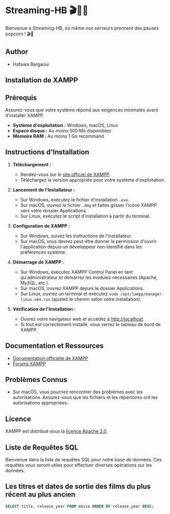 # Streaming-HB 🎬🍿🎥

Bienvenue à Streaming-HB, où même nos serveurs prennent des pauses popcorn ! 🎬🍿

## Author

- Hafawa Bargaoui

## Installation de XAMPP

## Prérequis

Assurez-vous que votre système répond aux exigences minimales avant d'installer XAMPP.

- **Système d'exploitation :** Windows, macOS, Linux
- **Espace disque :** Au moins 500 Mo disponibles
- **Mémoire RAM :** Au moins 1 Go recommand

## Instructions d'Installation

1. **Téléchargement :**

   - Rendez-vous sur le [site officiel de XAMPP](https://www.apachefriends.org/index.html).
   - Téléchargez la version appropriée pour votre système d'exploitation.

2. **Lancement de l'Installateur :**

   - Sur Windows, exécutez le fichier d'installation `.exe`.
   - Sur macOS, ouvrez le fichier `.dmg` et faites glisser l'icône XAMPP vers votre dossier Applications.
   - Sur Linux, exécutez le script d'installation à partir du terminal.

3. **Configuration de XAMPP :**

   - Sur Windows, suivez les instructions de l'installateur.
   - Sur macOS, vous devrez peut-être donner la permission d'ouvrir l'application depuis un développeur non identifié dans les préférences système.

4. **Démarrage de XAMPP :**

   - Sur Windows, exécutez XAMPP Control Panel en tant qu'administrateur et démarrez les modules nécessaires (Apache, MySQL, etc.).
   - Sur macOS, ouvrez XAMPP depuis le dossier Applications.
   - Sur Linux, ouvrez un terminal et exécutez `sudo /opt/lampp/manager-linux-x64.run` (ajustez le chemin selon votre installation).

5. **Vérification de l'Installation :**
   - Ouvrez votre navigateur web et accédez à [http://localhost](http://localhost).
   - Si tout est correctement installé, vous verrez le tableau de bord de XAMPP.

## Documentation et Ressources

- [Documentation officielle de XAMPP](https://www.apachefriends.org/documentation.html)
- [Forums XAMPP](https://community.apachefriends.org/f/)

## Problèmes Connus

- Sur macOS, vous pourriez rencontrer des problèmes avec les autorisations. Assurez-vous que les fichiers et les répertoires ont les autorisations appropriées.

## Licence

XAMPP est distribué sous la [licence Apache 2.0](https://www.apache.org/licenses/LICENSE-2.0).

## Liste de Requêtes SQL

Bienvenue dans la liste de requêtes SQL pour notre base de données. Ces requêtes vous seront utiles pour effectuer diverses opérations sur les données.

## Les titres et dates de sortie des films du plus récent au plus ancien

```sql
SELECT title, release_year FROM movie ORDER BY release_year DESC;
```
